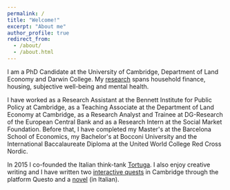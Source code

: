 ```yaml
---
permalink: /
title: "Welcome!"
excerpt: "About me"
author_profile: true
redirect_from: 
  - /about/
  - /about.html
---
```


I am a PhD Candidate at the University of Cambridge, Department of Land Economy and Darwin College. My [research](https://marcofelici.github.io/research/) spans household finance, housing, subjective well-being and mental health. 

I have worked as a Research Assistant at the Bennett Institute for Public Policy at Cambridge, as a Teaching Associate at the Department of Land Economy at Cambridge, as a Research Analyst and Trainee at DG-Research of the European Central Bank and as a Research Intern at the Social Market Foundation. Before that, I have completed my Master's at the Barcelona School of Economics, my Bachelor's at Bocconi University and the International Baccalaureate Diploma at the United World College Red Cross Nordic. 

In 2015 I co-founded the Italian think-tank [Tortuga](https://www.tortuga-econ.it/). I also enjoy creative writing and I have written two [interactive quests](https://questoapp.com/city-games/highlights-of-cambridge-scholars-and-secret-societies-city-walk) in Cambridge through the platform Questo and a [novel](https://www.amazon.it/Adamantino-Marco-Felici-ebook/dp/B0744D4CD8) (in Italian).  

